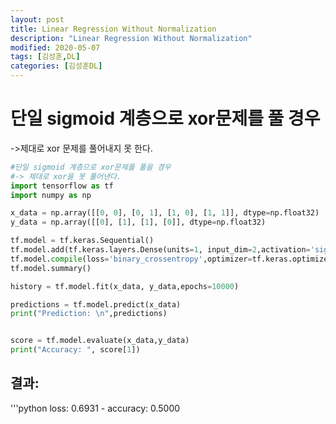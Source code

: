 ```yaml
---
layout: post
title: Linear Regression Without Normalization
description: "Linear Regression Without Normalization"
modified: 2020-05-07
tags: [김성훈,DL]
categories: [김성훈DL]
---
```

# 단일 sigmoid 계층으로 xor문제를 풀 경우
->제대로 xor 문제를 풀어내지 못 한다.<br> 
```python
#단일 sigmoid 계층으로 xor문제를 풀을 경우
#-> 제대로 xor을 못 풀어낸다.
import tensorflow as tf
import numpy as np

x_data = np.array([[0, 0], [0, 1], [1, 0], [1, 1]], dtype=np.float32)
y_data = np.array([[0], [1], [1], [0]], dtype=np.float32)

tf.model = tf.keras.Sequential()
tf.model.add(tf.keras.layers.Dense(units=1, input_dim=2,activation='sigmoid'))
tf.model.compile(loss='binary_crossentropy',optimizer=tf.keras.optimizers.SGD(lr=0.01),metrics=['accuracy'])
tf.model.summary()

history = tf.model.fit(x_data, y_data,epochs=10000)

predictions = tf.model.predict(x_data)
print("Prediction: \n",predictions)


score = tf.model.evaluate(x_data,y_data)
print("Accuracy: ", score[1])
```
## 결과:
'''python
loss: 0.6931 - accuracy: 0.5000
```

